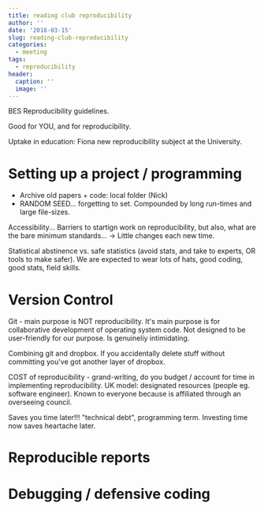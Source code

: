 ```yaml
---
title: reading club reproducibility
author: ''
date: '2018-03-15'
slug: reading-club-reproducibility
categories:
  - meeting
tags:
  - reproducibility
header:
  caption: ''
  image: ''
---
```


BES Reproducibility guidelines.

Good for YOU, and for reproducibility.

Uptake in education: Fiona new reproducibility subject at the University.

# Setting up a project / programming

- Archive old papers + code: local folder (Nick)
- RANDOM SEED... forgetting to set. Compounded by long run-times and large file-sizes.

Accessibility... Barriers to startign work on reproducibility, but also, what are the bare minimum standards...
-> Little changes each new time.

Statistical abstinence vs. safe statistics (avoid stats, and take to experts, OR tools to make safer). We are expected to wear lots of hats, good coding, good stats, field skills.

# Version Control

Git - main purpose is NOT reproducibility. It's main purpose is for collaborative development of operating system code.
Not designed to be user-friendly for our purpose. Is genuineliy intimidating.

Combining git and dropbox. If you accidentally delete stuff without committing you've got another layer of dropbox.

COST of reproducibility - grand-writing, do you budget / account for time in implementing reproducibility. UK model: designated resources (people eg. software engineer). Known to everyone because is affiliated through an overseeing council.

Saves you time later!!! "technical debt", programming term. Investing time now saves heartache later.

# Reproducible reports



# Debugging / defensive coding

